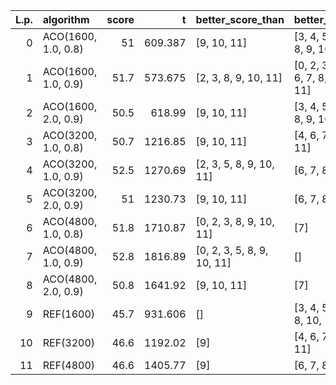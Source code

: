 |   L.p. | algorithm           |   score |        t | better_score_than          | better_t_than                       |
|-------:|:--------------------|--------:|---------:|:---------------------------|:------------------------------------|
|      0 | ACO(1600, 1.0, 0.8) |    51   |  609.387 | [9, 10, 11]                | [3, 4, 5, 6, 7, 8, 9, 10, 11]       |
|      1 | ACO(1600, 1.0, 0.9) |    51.7 |  573.675 | [2, 3, 8, 9, 10, 11]       | [0, 2, 3, 4, 5, 6, 7, 8, 9, 10, 11] |
|      2 | ACO(1600, 2.0, 0.9) |    50.5 |  618.99  | [9, 10, 11]                | [3, 4, 5, 6, 7, 8, 9, 10, 11]       |
|      3 | ACO(3200, 1.0, 0.8) |    50.7 | 1216.85  | [9, 10, 11]                | [4, 6, 7, 8, 11]                    |
|      4 | ACO(3200, 1.0, 0.9) |    52.5 | 1270.69  | [2, 3, 5, 8, 9, 10, 11]    | [6, 7, 8, 11]                       |
|      5 | ACO(3200, 2.0, 0.9) |    51   | 1230.73  | [9, 10, 11]                | [6, 7, 8, 11]                       |
|      6 | ACO(4800, 1.0, 0.8) |    51.8 | 1710.87  | [0, 2, 3, 8, 9, 10, 11]    | [7]                                 |
|      7 | ACO(4800, 1.0, 0.9) |    52.8 | 1816.89  | [0, 2, 3, 5, 8, 9, 10, 11] | []                                  |
|      8 | ACO(4800, 2.0, 0.9) |    50.8 | 1641.92  | [9, 10, 11]                | [7]                                 |
|      9 | REF(1600)           |    45.7 |  931.606 | []                         | [3, 4, 5, 6, 7, 8, 10, 11]          |
|     10 | REF(3200)           |    46.6 | 1192.02  | [9]                        | [4, 6, 7, 8, 11]                    |
|     11 | REF(4800)           |    46.6 | 1405.77  | [9]                        | [6, 7, 8]                           |